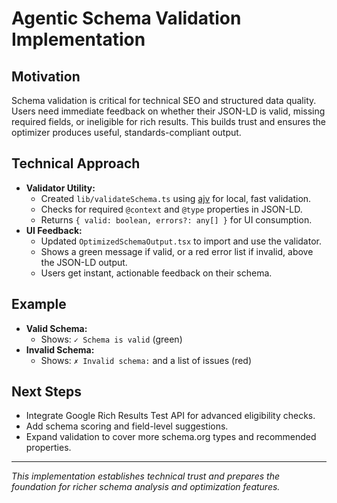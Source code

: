 # Agentic Schema Validation Implementation

## Motivation

Schema validation is critical for technical SEO and structured data quality. Users need immediate feedback on whether their JSON-LD is valid, missing required fields, or ineligible for rich results. This builds trust and ensures the optimizer produces useful, standards-compliant output.

## Technical Approach

- **Validator Utility:**
  - Created `lib/validateSchema.ts` using [ajv](https://ajv.js.org/) for local, fast validation.
  - Checks for required `@context` and `@type` properties in JSON-LD.
  - Returns `{ valid: boolean, errors?: any[] }` for UI consumption.
- **UI Feedback:**
  - Updated `OptimizedSchemaOutput.tsx` to import and use the validator.
  - Shows a green message if valid, or a red error list if invalid, above the JSON-LD output.
  - Users get instant, actionable feedback on their schema.

## Example

- **Valid Schema:**
  - Shows: `✓ Schema is valid` (green)
- **Invalid Schema:**
  - Shows: `✗ Invalid schema:` and a list of issues (red)

## Next Steps

- Integrate Google Rich Results Test API for advanced eligibility checks.
- Add schema scoring and field-level suggestions.
- Expand validation to cover more schema.org types and recommended properties.

---

*This implementation establishes technical trust and prepares the foundation for richer schema analysis and optimization features.* 